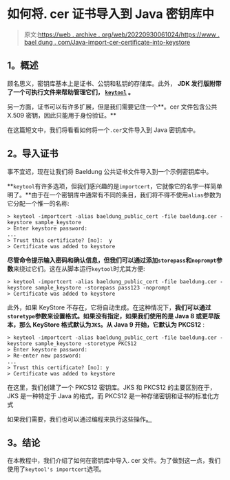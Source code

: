 # 如何将. cer 证书导入到 Java 密钥库中

> 原文:[https://web . archive . org/web/20220930061024/https://www . bael dung . com/Java-import-cer-certificate-into-keystore](https://web.archive.org/web/20220930061024/https://www.baeldung.com/java-import-cer-certificate-into-keystore)

## **1。概述**

顾名思义，密钥库基本上是证书、公钥和私钥的存储库。此外， **JDK 发行版附带了一个可执行文件来帮助管理它们， [`keytool`](/web/20221103142804/https://www.baeldung.com/keytool-intro) 。**

另一方面，证书可以有许多扩展，但是我们需要记住一个**。cer 文件包含公共 X.509 密钥，因此只能用于身份验证。**

在这篇短文中，我们将看看如何将一个`.cer`文件导入到 Java 密钥库中。

## **2。导入证书**

事不宜迟，现在让我们将 Baeldung 公共证书文件导入到一个示例密钥库中。

**`keytool`有许多选项，但我们感兴趣的是`importcert`，它就像它的名字一样简单明了。**由于在一个密钥库中通常有不同的条目，我们将不得不使用`alias`参数为它分配一个惟一的名称:

```
> keytool -importcert -alias baeldung_public_cert -file baeldung.cer -keystore sample_keystore
> Enter keystore password:
...
> Trust this certificate? [no]:  y
> Certificate was added to keystore 
```

**尽管命令提示输入密码和确认信息，但我们可以通过添加`storepass`和`noprompt`参数**来绕过它们。这在从脚本运行`keytool`时尤其方便:

```
> keytool -importcert -alias baeldung_public_cert -file baeldung.cer -keystore sample_keystore -storepass pass123 -noprompt
> Certificate was added to keystore
```

此外，如果 KeyStore 不存在，它将自动生成。在这种情况下，**我们可以通过`storetype`参数来设置格式。如果没有指定，如果我们使用的是 Java 8 或更早版本，那么 KeyStore 格式默认为`JKS`。从 Java 9 开始，它默认为 PKCS12** :

```
> keytool -importcert -alias baeldung_public_cert -file baeldung.cer -keystore sample_keystore -storetype PKCS12
> Enter keystore password:
> Re-enter new password:
...
> Trust this certificate? [no]: y
> Certificate was added to keystore 
```

在这里，我们创建了一个 PKCS12 密钥库。JKS 和 PKCS12 的主要区别在于，JKS 是一种特定于 Java 的格式，而 PKCS12 是一种存储密钥和证书的标准化方式

如果我们需要，我们也可以通过编程来执行这些操作[。](/web/20221103142804/https://www.baeldung.com/java-keystore)

## **3。结论**

在本教程中，我们介绍了如何在密钥库中导入. cer 文件。为了做到这一点，我们使用了`keytool's importcert`选项。